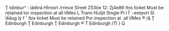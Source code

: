 Ţ tdinbur^ : íáiěirá Hİrnort /rrince Slreet Z53öe 12: Zj4e86 this ticket Must be retained tor inspection at all tiMes L Trami HiJijit Single Pi I Ĩ' -eetport SI ỉếâug íỷ f ' !bis ticket Must be retained Por inspection at .all tİMes ® /ậ Ţ Edinburgh Ţ Edinburgh Ţ Edinburgh ® T Edinburgh /7) ) Q